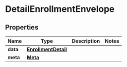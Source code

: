 

# DetailEnrollmentEnvelope


## Properties

| Name | Type | Description | Notes |
|------------ | ------------- | ------------- | -------------|
|**data** | [**EnrollmentDetail**](EnrollmentDetail.md) |  |  |
|**meta** | [**Meta**](Meta.md) |  |  |



